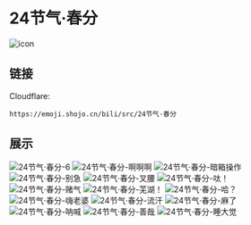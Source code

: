 # 24节气·春分
![icon](https://emoji.shojo.cn/bili/src/24节气·春分/icon.png)
## 链接
Cloudflare:
```
https://emoji.shojo.cn/bili/src/24节气·春分
```
## 展示
![24节气·春分-6](https://emoji.shojo.cn/bili/src/24节气·春分/24节气·春分-6.png)
![24节气·春分-啊啊啊](https://emoji.shojo.cn/bili/src/24节气·春分/24节气·春分-啊啊啊.png)
![24节气·春分-暗箱操作](https://emoji.shojo.cn/bili/src/24节气·春分/24节气·春分-暗箱操作.png)
![24节气·春分-别急](https://emoji.shojo.cn/bili/src/24节气·春分/24节气·春分-别急.png)
![24节气·春分-叉腰](https://emoji.shojo.cn/bili/src/24节气·春分/24节气·春分-叉腰.png)
![24节气·春分-呔！](https://emoji.shojo.cn/bili/src/24节气·春分/24节气·春分-呔！.png)
![24节气·春分-赌气](https://emoji.shojo.cn/bili/src/24节气·春分/24节气·春分-赌气.png)
![24节气·春分-芜湖！](https://emoji.shojo.cn/bili/src/24节气·春分/24节气·春分-芜湖！.png)
![24节气·春分-哈？](https://emoji.shojo.cn/bili/src/24节气·春分/24节气·春分-哈？.png)
![24节气·春分-嗨老婆](https://emoji.shojo.cn/bili/src/24节气·春分/24节气·春分-嗨老婆.png)
![24节气·春分-流汗](https://emoji.shojo.cn/bili/src/24节气·春分/24节气·春分-流汗.png)
![24节气·春分-麻了](https://emoji.shojo.cn/bili/src/24节气·春分/24节气·春分-麻了.png)
![24节气·春分-呐喊](https://emoji.shojo.cn/bili/src/24节气·春分/24节气·春分-呐喊.png)
![24节气·春分-善哉](https://emoji.shojo.cn/bili/src/24节气·春分/24节气·春分-善哉.png)
![24节气·春分-睡大觉](https://emoji.shojo.cn/bili/src/24节气·春分/24节气·春分-睡大觉.png)
